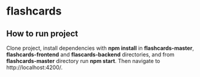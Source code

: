 # flashcards

## How to run project

Clone project, install dependencies with **npm install** in **flashcards-master**, **flashcards-frontend** and **flascards-backend** directories, and from **flashcards-master** directory run **npm start**. Then navigate to http://localhost:4200/.
